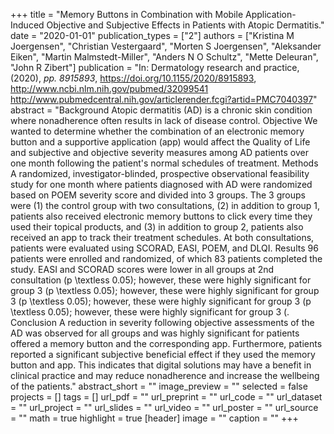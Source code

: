 +++
title = "Memory Buttons in Combination with Mobile Application-Induced Objective and Subjective Effects in Patients with Atopic Dermatitis."
date = "2020-01-01"
publication_types = ["2"]
authors = ["Kristina M Joergensen", "Christian Vestergaard", "Morten S Joergensen", "Aleksander Eiken", "Martin Malmstedt-Miller", "Anders N O Schultz", "Mette Deleuran", "John R Zibert"]
publication = "In: Dermatology research and practice, (2020), _pp. 8915893_, https://doi.org/10.1155/2020/8915893, http://www.ncbi.nlm.nih.gov/pubmed/32099541 http://www.pubmedcentral.nih.gov/articlerender.fcgi?artid=PMC7040397"
abstract = "Background Atopic dermatitis (AD) is a chronic skin condition where nonadherence often results in lack of disease control. Objective We wanted to determine whether the combination of an electronic memory button and a supportive application (app) would affect the Quality of Life and subjective and objective severity measures among AD patients over one month following the patient's normal schedules of treatment. Methods A randomized, investigator-blinded, prospective observational feasibility study for one month where patients diagnosed with AD were randomized based on POEM severity score and divided into 3 groups. The 3 groups were (1) the control group with two consultations, (2) in addition to group 1, patients also received electronic memory buttons to click every time they used their topical products, and (3) in addition to group 2, patients also received an app to track their treatment schedules. At both consultations, patients were evaluated using SCORAD, EASI, POEM, and DLQI. Results 96 patients were enrolled and randomized, of which 83 patients completed the study. EASI and SCORAD scores were lower in all groups at 2nd consultation (p \\textless 0.05); however, these were highly significant for group 3 (p \\textless 0.05); however, these were highly significant for group 3 (p \\textless 0.05); however, these were highly significant for group 3 (p \\textless 0.05); however, these were highly significant for group 3 (. Conclusion A reduction in severity following objective assessments of the AD was observed for all groups and was highly significant for patients offered a memory button and the corresponding app. Furthermore, patients reported a significant subjective beneficial effect if they used the memory button and app. This indicates that digital solutions may have a benefit in clinical practice and may reduce nonadherence and increase the wellbeing of the patients."
abstract_short = ""
image_preview = ""
selected = false
projects = []
tags = []
url_pdf = ""
url_preprint = ""
url_code = ""
url_dataset = ""
url_project = ""
url_slides = ""
url_video = ""
url_poster = ""
url_source = ""
math = true
highlight = true
[header]
image = ""
caption = ""
+++

